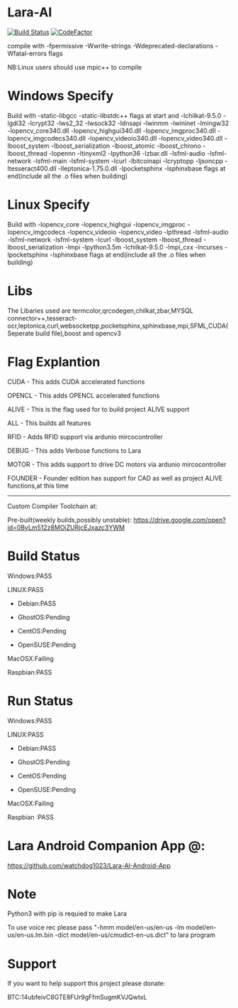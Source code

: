 # Lara-AI
[![Build Status](https://travis-ci.org/watchdog1023/Lara-AI.svg?branch=master)](https://travis-ci.org/watchdog1023/Lara-AI)
[![CodeFactor](https://www.codefactor.io/repository/github/watchdog1023/lara-ai/badge/master)](https://www.codefactor.io/repository/github/watchdog1023/lara-ai/overview/master)

compile with -fpermissive -Wwrite-strings -Wdeprecated-declarations -Wfatal-errors flags 

NB:Linux users should use mpic++ to compile 

# Windows Specify 
Build with -static-libgcc -static-libstdc++ flags at start and -lchilkat-9.5.0 -lgdi32 -lcrypt32 -lws2_32 -lwsock32 -ldnsapi -lwinmm -lwininet -lmingw32 -lopencv_core340.dll -lopencv_highgui340.dll -lopencv_imgproc340.dll -lopencv_imgcodecs340.dll -lopencv_videoio340.dll -lopencv_video340.dll -lboost_system -lboost_serialization -lboost_atomic -lboost_chrono -lboost_thread -lopennn -ltinyxml2 -lpython36 -lzbar.dll -lsfml-audio -lsfml-network -lsfml-main -lsfml-system -lcurl -lbitcoinapi -lcryptopp -ljsoncpp -ltesseract400.dll -lleptonica-1.75.0.dll -lpocketsphinx -lsphinxbase flags at end(include all the .o files when building)

# Linux Specify
Build with -lopencv_core -lopencv_highgui -lopencv_imgproc -lopencv_imgcodecs -lopencv_videoio -lopencv_video -lpthread -lsfml-audio -lsfml-network  -lsfml-system -lcurl -lboost_system -lboost_thread -lboost_serialization -lmpi -lpython3.5m -lchilkat-9.5.0 -lmpi_cxx -lncurses -lpocketsphinx -lsphinxbase flags at end(include all the .o files when building)

# Libs
The Libaries used are termcolor,qrcodegen,chilkat,zbar,MYSQL connector++,tesseract-ocr,leptonica,curl,websocketpp,pocketsphinx,sphinxbase,mpi,SFML,CUDA(Seperate build file),boost and opencv3

# Flag Explantion
CUDA - This adds CUDA accelerated functions

OPENCL - This adds OPENCL accelerated functions

ALIVE - This is the flag used for to build project ALIVE support

ALL - This builds all features

RFID - Adds RFID support via ardunio mircocontroller

DEBUG - This adds Verbose functions to Lara

MOTOR - This adds support to drive DC motors via ardunio mircocontroller

FOUNDER - Founder edition has support for CAD as well as project ALIVE functions,at this time
___
Custom Compiler Toolchain at:


Pre-built(weekly builds,possibly unstable):
https://drive.google.com/open?id=0ByLm512z8MOiZURjcEJxazc3YWM

# Build Status
Windows:PASS

LINUX:PASS

  - Debian:PASS

  - GhostOS:Pending
  
  - CentOS:Pending
  
  - OpenSUSE:Pending

MacOSX:Failing

Raspbian:PASS

# Run Status
Windows:PASS

LINUX:PASS
  
  - Debian:PASS
  
  - GhostOS:Pending
  
  - CentOS:Pending
  
  - OpenSUSE:Pending

MacOSX:Failing

Raspbian :PASS

# Lara Android Companion App @:

https://github.com/watchdog1023/Lara-AI-Android-App

# Note
Python3 with pip is requied to make Lara

To use voice rec please pass "-hmm model/en-us/en-us -lm model/en-us/en-us.lm.bin -dict model/en-us/cmudict-en-us.dict" to lara program

# Support
If you want to help support this project please donate:

BTC:14ubfeivC8GTE8FUr9gFfmSugmKVJQwtxL
